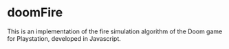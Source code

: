 # doomFire
 This is an implementation of the fire simulation algorithm of the Doom game for Playstation, developed in Javascript.
